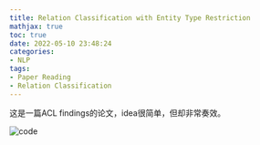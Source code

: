 ```yaml
---
title: Relation Classification with Entity Type Restriction
mathjax: true
toc: true
date: 2022-05-10 23:48:24
categories:
- NLP
tags:
- Paper Reading
- Relation Classification
---
```

这是一篇ACL findings的论文，idea很简单，但却非常奏效。

![code](https://cdn.nlark.com/yuque/0/2022/jpeg/654313/1653062541465-assets/web-upload/9c80732a-9705-436d-a801-8b99879a85a7.jpeg)